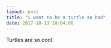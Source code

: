 ```yaml
---
layout: post
title: "i want to be a turtle so bad"
date: 2017-10-13 10:04:00
---
```


Turtles are so cool. 
